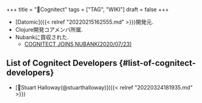+++
title = "📝Cognitect"
tags = ["TAG", "WIKI"]
draft = false
+++

-   [Datomic]({{< relref "20220215162555.md" >}})開発元.
-   Clojure開発コアメンバ所属.
-   Nubankに買収された.
    -   [COGNITECT JOINS NUBANK(2020/07/23)](https://www.cognitect.com/blog/2020/07/23/Cognitect-Joins-Nubank)


## List of Cognitect Developers {#list-of-cognitect-developers}

-   [👨Stuart Halloway(@stuarthalloway)]({{< relref "20220324181935.md" >}})
